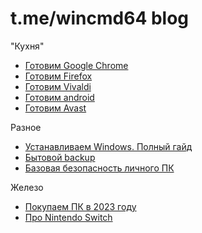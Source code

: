 # t.me/wincmd64 blog
"Кухня"
- [Готовим Google Chrome](https://github.com/wincmd64/blog/wiki/Готовим-Google-Chrome)
- [Готовим Firefox](https://github.com/wincmd64/blog/wiki/Готовим-Firefox)
- [Готовим Vivaldi](https://github.com/wincmd64/blog/wiki/Готовим-Vivaldi)
- [Готовим android](https://github.com/wincmd64/blog/wiki/Готовим-android)
- [Готовим Avast](https://github.com/wincmd64/blog/wiki/Готовим-Avast)

Разное
- [Устанавливаем Windows. Полный гайд](https://github.com/wincmd64/blog/wiki/Устанавливаем-Windows.-Полный-гайд)
- [Бытовой backup](https://github.com/wincmd64/blog/wiki/Бытовой-backup)
- [Базовая безопасность личного ПК](https://github.com/wincmd64/blog/wiki/Бытовой-backup)

Железо
- [Покупаем ПК в 2023 году](https://github.com/wincmd64/blog/wiki/Покупаем-ПК-в-2023-году)
- [Про Nintendo Switch](https://github.com/wincmd64/blog/wiki/Про-Nintendo-Switch)

